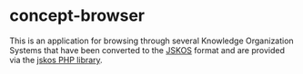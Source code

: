 # concept-browser

This is an application for browsing through several Knowledge Organization Systems that have been converted to the [JSKOS](https://gbv.github.io/jskos/jskos.html) format and are provided via the [jskos PHP library](https://packagist.org/packages/gbv/jskos).